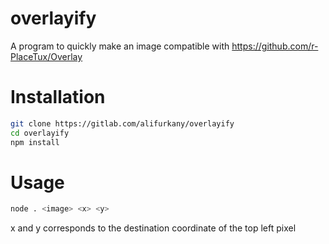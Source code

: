 # overlayify

A program to quickly make an image compatible with https://github.com/r-PlaceTux/Overlay

# Installation

```bash
git clone https://gitlab.com/alifurkany/overlayify
cd overlayify
npm install
```

# Usage
    
```bash
node . <image> <x> <y>
```

x and y corresponds to the destination coordinate of the top left pixel

